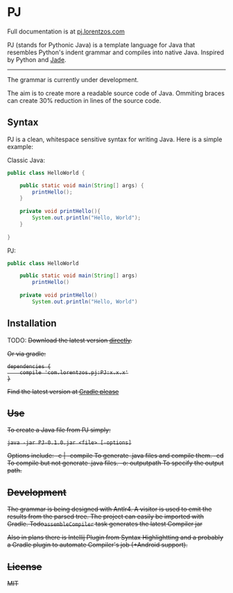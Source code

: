 PJ
==

Full documentation is at [pj.lorentzos.com](http://pj.lorentzos.com)

PJ (stands for Pythonic Java) is a template language for Java that resembles Python's indent grammar and compiles into native Java. Inspired by Python and [Jade](http://jade-lang.com).


---

The grammar is currently under development.

The aim is to create more a readable source code of Java. Ommiting braces can create 30% reduction in lines of the source code.



Syntax
------
PJ is a clean, whitespace sensitive syntax for writing Java. Here is a simple example:


Classic Java:
```java
public class HelloWorld {

    public static void main(String[] args) {
        printHello();
    }
    
    private void printHello(){
        System.out.println("Hello, World");
    }
    
}
```

PJ:
```java
public class HelloWorld

    public static void main(String[] args)
        printHello()
    
    private void printHello()
        System.out.println("Hello, World")
```


Installation
---------

TODO: <s>Download the latest version [directly](PJ/raw/master/PJ-latest.jar). <s>

Or via gradle:
```
dependencies {
    compile 'com.lorentzos.pj:PJ:x.x.x'
}
```

Find the latest version at [Gradle please](http://gradleplease.appspot.com/#pj)


Use
---

To create a Java file from PJ simply:

`java -jar PJ-0.1.0.jar <file> [-options]`

Options include:
  -c | -compile
      To generate .java files and compile them.
  -cd
      To compile but not generate .java files.
  -o: outputpath
      To specify the output path.




Development
------

The grammar is being designed with Antlr4. A visitor is used to emit the results from the parsed tree.
The project can easily be imported with Gradle. Todo<s>`assembleCompiler` task generates the latest Compiler jar<s>

Also in plans there is Intellij Plugin from Syntax Highlightting and a probably a Gradle plugin to automate Compiler's job (+Android support).


License
------

MIT